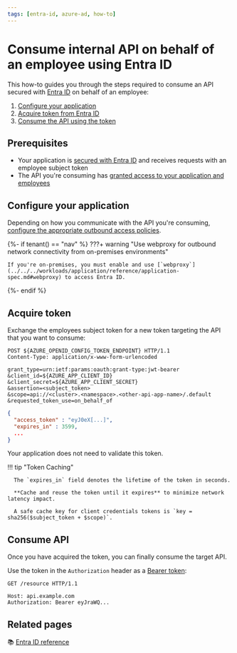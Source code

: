 ```yaml
---
tags: [entra-id, azure-ad, how-to]
---
```


# Consume internal API on behalf of an employee using Entra ID

This how-to guides you through the steps required to consume an API secured with [Entra ID](../README.md) on behalf of an employee:

1. [Configure your application](#configure-your-application)
2. [Acquire token from Entra ID](#acquire-token)
3. [Consume the API using the token](#consume-api)

## Prerequisites

- Your application is [secured with Entra ID](secure.md) and receives requests with an employee subject token
- The API you're consuming has [granted access to your application and employees](secure.md#grant-access-to-consumers)

## Configure your application

Depending on how you communicate with the API you're consuming, [configure the appropriate outbound access policies](../../../workloads/how-to/access-policies.md).

{%- if tenant() == "nav" %}
???+ warning "Use webproxy for outbound network connectivity from on-premises environments"

    If you're on-premises, you must enable and use [`webproxy`](../../../workloads/application/reference/application-spec.md#webproxy) to access Entra ID.

{%- endif %}

## Acquire token

Exchange the employees subject token for a new token targeting the API that you want to consume:

```http title="Token request"
POST ${AZURE_OPENID_CONFIG_TOKEN_ENDPOINT} HTTP/1.1
Content-Type: application/x-www-form-urlencoded

grant_type=urn:ietf:params:oauth:grant-type:jwt-bearer
&client_id=${AZURE_APP_CLIENT_ID}
&client_secret=${AZURE_APP_CLIENT_SECRET}
&assertion=<subject_token>
&scope=api://<cluster>.<namespace>.<other-api-app-name>/.default
&requested_token_use=on_behalf_of
```

```json title="Successful response"
{
  "access_token" : "eyJ0eX[...]",
  "expires_in" : 3599,
  ...
}
```

Your application does not need to validate this token.

!!! tip "Token Caching"

      The `expires_in` field denotes the lifetime of the token in seconds.

      **Cache and reuse the token until it expires** to minimize network latency impact.

      A safe cache key for client credentials tokens is `key = sha256($subject_token + $scope)`.

## Consume API

Once you have acquired the token, you can finally consume the target API.

Use the token in the `Authorization` header as a [Bearer token](../../explanations/README.md#bearer-token):

```http
GET /resource HTTP/1.1

Host: api.example.com
Authorization: Bearer eyJraWQ...
```

## Related pages

:books: [Entra ID reference](../reference/README.md)

